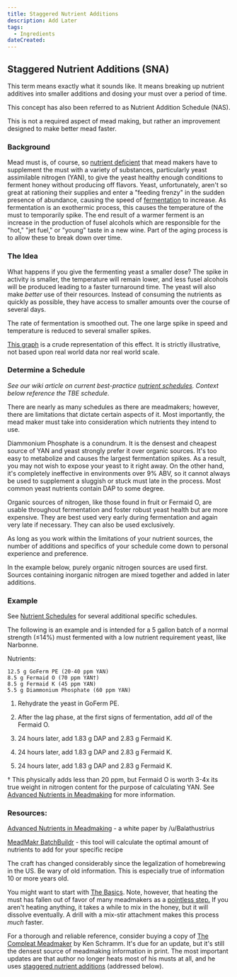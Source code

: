 ```yaml
---
title: Staggered Nutrient Additions
description: Add Later
tags:
  - Ingredients 
dateCreated:
---
```


## Staggered Nutrient Additions (SNA)

This term means exactly what it sounds like. It means breaking up nutrient additives into smaller additions and dosing your must over a period of time.

This concept has also been referred to as Nutrient Addition Schedule (NAS).

This is not a required aspect of mead making, but rather an improvement designed to make better mead faster.

### Background

Mead must is, of course, so [nutrient deficient](/ingredients/nutrients) that mead makers have to supplement the must with a variety of substances, particularly yeast assimilable nitrogen (YAN), to give the yeast healthy enough conditions to ferment honey without producing off flavors. Yeast, unfortunately, aren't so great at rationing their supplies and enter a "feeding frenzy" in the sudden presence of abundance, causing the speed of [fermentation](/process/fermentation) to increase. As fermentation is an exothermic process, this causes the temperature of the must to temporarily spike. The end result of a warmer ferment is an increase in the production of fusel alcohols which are responsible for the "hot," "jet fuel," or "young" taste in a new wine. Part of the aging process is to allow these to break down over time.

### The Idea

What happens if you give the fermenting yeast a smaller dose? The spike in activity is smaller, the temperature will remain lower, and less fusel alcohols will be produced leading to a faster turnaround time. The yeast will also make *better* use of their resources. Instead of consuming the nutrients as quickly as possible, they have access to smaller amounts over the course of several days.

The rate of fermentation is smoothed out. The one large spike in speed and temperature is reduced to several smaller spikes.

[This graph](http://i.imgur.com/nZXHmll.png) is a crude representation of this effect. It is strictly illustrative, not based upon real world data nor real world scale.

### Determine a Schedule

*See our wiki article on current best-practice [nutrient schedules](/process/nutrient_schedules).  Context below reference the TBE schedule.*

There are nearly as many schedules as there are meadmakers; however, there are limitations that dictate certain aspects of it. Most importantly, the mead maker must take into consideration which nutrients they intend to use. 

Diammonium Phosphate is a conundrum. It is the densest and cheapest source of YAN and yeast strongly prefer it over organic sources. It's too easy to metabolize and causes the largest fermentation spikes. As a result, you may not wish to expose your yeast to it right away. On the other hand, it's completely ineffective in environments over 9% ABV, so it cannot always be used to supplement a sluggish or stuck must late in the process. Most common yeast nutrients contain DAP to some degree. 

Organic sources of nitrogen, like those found in fruit or Fermaid O, are usable throughout fermentation and foster robust yeast health but are more expensive. They are best used very early during fermentation and again very late if necessary. They can also be used exclusively.

As long as you work within the limitations of your nutrient sources, the number of additions and specifics of your schedule come down to personal experience and preference.

In the example below, purely organic nitrogen sources are used first. Sources containing inorganic nitrogen are mixed together and added in later additions.

### Example

See [Nutrient Schedules](/process/nutrient_schedules) for several additional specific schedules.

The following is an example and is intended for a 5 gallon batch of a normal strength (≤14%) must fermented with a low nutrient requirement yeast, like Narbonne.

Nutrients:

    12.5 g GoFerm PE (20-40 ppm YAN)
    8.5 g Fermaid O (70 ppm YAN†)
    8.5 g Fermaid K (45 ppm YAN)
    5.5 g Diammonium Phosphate (60 ppm YAN)

1. Rehydrate the yeast in GoFerm PE.

1. After the lag phase, at the first signs of fermentation, add *all* of the Fermaid O.

1. 24 hours later, add 1.83 g DAP and 2.83 g Fermaid K.

1. 24 hours later, add 1.83 g DAP and 2.83 g Fermaid K.

1. 24 hours later, add 1.83 g DAP and 2.83 g Fermaid K.

† This physically adds less than 20 ppm, but Fermaid O is worth 3-4x its true weight in nitrogen content for the purpose of calculating YAN. See [Advanced Nutrients in Meadmaking](/resources/advanced_nutrients) for more information.

### Resources: 

[Advanced Nutrients in Meadmaking](https://docs.google.com/document/d/11pW-dC91OupCYKX-zld73ckg9ximXwxbmpLFOqv6JEk/edit#!) - a white paper by /u/Balathustrius

[MeadMakr BatchBuildr](http://www.meadmakr.com/batch-buildr/) - this tool will calculate the optimal amount of nutrients to add for your specific recipe

The craft has changed considerably since the legalization of homebrewing in the US. Be wary of old information. This is
especially true of information 10 or more years old.

You might want to start with [The Basics](http://www.talisman.com/mead/meadfaq.html). Note, however, that heating the
must has fallen out of favor of many meadmakers as a
[pointless step.](http://www.homebrewersassociation.org/attachments/0000/1256/NDzym05_MasterMead.pdf) If you aren't
heating anything, it takes a while to mix in the honey, but it will dissolve eventually. A drill with a mix-stir
attachment makes this process _much_ faster.

For a thorough and reliable reference, consider buying a copy of
[The Compleat Meadmaker](http://www.amazon.com/The-Compleat-Meadmaker-Production-Award-winning/dp/0937381802) by Ken
Schramm. It's due for an update, but it's still the densest source of meadmaking information in print. The most
important updates are that author no longer heats most of his musts at all, and he uses
[staggered nutrient additions](/process/staggered_nutrient_additions) (addressed below).